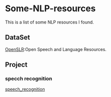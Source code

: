 # Some-NLP-resources
This is a list of  some NLP resources I found.

## DataSet

  [OpenSLR](http://www.openslr.org/resources.php):Open Speech and Language Resources.

## Project

### specch recognition
  [speech_recognition](https://github.com/Uberi/speech_recognition)

